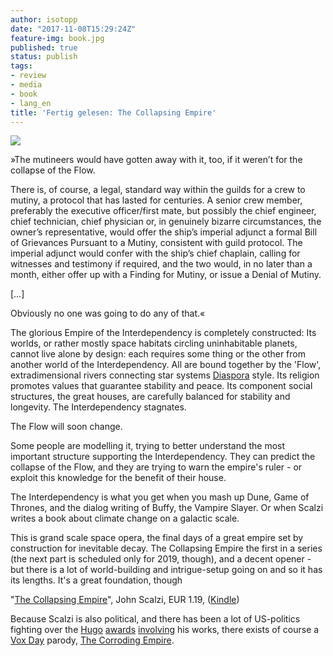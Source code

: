```yaml
---
author: isotopp
date: "2017-11-08T15:29:24Z"
feature-img: book.jpg
published: true
status: publish
tags:
- review
- media
- book
- lang_en
title: 'Fertig gelesen: The Collapsing Empire'
---
```

[![](https://blog.koehntopp.info/uploads/2017/11/the-collapsing-empire.png)](https://www.amazon.de/Collapsing-Empire-English-John-Scalzi-ebook/dp/B01JLZZ3R4)

»The mutineers would have gotten away with it, too, if it
weren’t for the collapse of the Flow.

There is, of course, a legal, standard way within the guilds for
a crew to mutiny, a protocol that has lasted for centuries. A
senior crew member, preferably the executive officer/first mate,
but possibly the chief engineer, chief technician, chief
physician or, in genuinely bizarre circumstances, the owner’s
representative, would offer the ship’s imperial adjunct a formal
Bill of Grievances Pursuant to a Mutiny, consistent with guild
protocol. The imperial adjunct would confer with the ship’s
chief chaplain, calling for witnesses and testimony if required,
and the two would, in no later than a month, either offer up
with a Finding for Mutiny, or issue a Denial of Mutiny.

[…]

Obviously no one was going to do any of that.«

The glorious Empire of the Interdependency is completely
constructed: Its worlds, or rather mostly space habitats
circling uninhabitable planets, cannot live alone by design:
each requires some thing or the other from another world of the
Interdependency. All are bound together by the 'Flow',
extradimensional rivers connecting star systems
[Diaspora](http://www.vsca.ca/Diaspora/) style. Its religion
promotes values that guarantee stability and peace. Its
component social structures, the great houses, are carefully
balanced for stability and longevity. The Interdependency
stagnates.

The Flow will soon change.

Some people are modelling it, trying to better understand the
most important structure supporting the Interdependency. They
can predict the collapse of the Flow, and they are trying to
warn the empire's ruler - or exploit this knowledge for the
benefit of their house.

The Interdependency is what you get when you mash up Dune, Game
of Thrones, and the dialog writing of Buffy, the Vampire Slayer.
Or when Scalzi writes a book about climate change on a galactic
scale.

This is grand scale space opera, the final days of a great
empire set by construction for inevitable decay. The Collapsing
Empire the first in a series (the next part is scheduled only
for 2019, though), and a decent opener - but there is a lot of
world-building and intrigue-setup going on and so it has its
lengths. It's a great foundation, though

"[The Collapsing Empire](https://www.amazon.de/Collapsing-Empire-English-John-Scalzi-ebook/dp/B01JLZZ3R4)",
John Scalzi, EUR 1.19,
([Kindle](https://www.amazon.de/Collapsing-Empire-English-John-Scalzi-ebook/dp/B01JLZZ3R4))

Because Scalzi is also political, and there has been a lot of
US-politics fighting over the
[Hugo](https://www.reddit.com/r/KotakuInAction/comments/329n0w/eli5_what_are_sad_puppies_and_why_is_it_important/)
[awards](https://www.reddit.com/r/scifi/comments/32ok1p/can_someone_eli5_the_hugo_awards_controversy_to_me/)
[involving](https://en.wikipedia.org/wiki/Vox_Day#Expulsion_from_the_SFWA)
his works, there exists of course a
[Vox Day](https://en.wikipedia.org/wiki/Vox_Day) parody,
[The Corroding Empire](https://www.amazon.de/Corrosion-Corroding-Empire-Book-English-ebook/dp/B06XFQ24QC).
